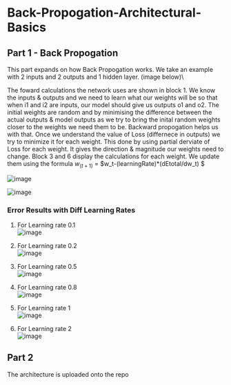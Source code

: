 # Back-Propogation-Architectural-Basics


## Part 1 - Back Propogation

This part expands on how Back Propogation works. We take an example with 2 inputs and 2 outputs and 1 hidden layer. (image below)\  

The foward calculations the network uses are shown in block 1. We know the inputs & outputs and we need to learn what our weights will be so that when i1 and i2 are inputs, our model should give us outputs o1 and o2. The initial weights are random and by minimising the difference between the actual outputs & model outputs as we try to bring the inital random weights closer to the weights we need them to be. Backward propogation helps us with that. Once we understand the value of Loss (differnece in outputs) we try to minimize it for each weight. This done by using partial derviate of Loss for each weight. It gives the direction & magnitude our weights need to change. Block 3 and 6 display the calculations for each weight. We update them using the formula $w_(t+1)$ = $w_t-(learningRate)*(dEtotal/dw_t) $

![image](https://github.com/iris-kurapaty/Back-Propogation-Architectural-Basics/assets/52544352/1cb2bf28-15cf-42a3-a5a2-572b0c2fa957)

![image](https://github.com/iris-kurapaty/Back-Propogation-Architectural-Basics/assets/52544352/03e6dd7b-1c4f-4daf-8001-27f4d848b299)

### Error Results with Diff Learning Rates

1. For Learning rate 0.1\
  ![image](https://github.com/iris-kurapaty/Back-Propogation-Architectural-Basics/assets/52544352/097f111d-6bde-4265-bb7f-2d3a311bda61)

2. For Learning rate 0.2\
  ![image](https://github.com/iris-kurapaty/Back-Propogation-Architectural-Basics/assets/52544352/a69fb2cb-30cc-48b9-a10a-5b3d2c42bae9)

3. For Learning rate 0.5\
  ![image](https://github.com/iris-kurapaty/Back-Propogation-Architectural-Basics/assets/52544352/f123150e-b083-4270-b475-ea8f08e21431)

4. For Learning rate 0.8\
  ![image](https://github.com/iris-kurapaty/Back-Propogation-Architectural-Basics/assets/52544352/41e8f487-3133-40d8-a6c5-de49f35138cb)

5. For Learning rate 1\
  ![image](https://github.com/iris-kurapaty/Back-Propogation-Architectural-Basics/assets/52544352/377d591e-6eef-4031-9806-ecd3f5b27921)

6. For Learning rate 2\
  ![image](https://github.com/iris-kurapaty/Back-Propogation-Architectural-Basics/assets/52544352/542d91e1-8e96-402d-baed-1ab6ca8833cf)






## Part 2 
The architecture is uploaded onto the repo
